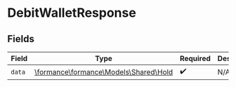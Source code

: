 # DebitWalletResponse


## Fields

| Field                                                                | Type                                                                 | Required                                                             | Description                                                          |
| -------------------------------------------------------------------- | -------------------------------------------------------------------- | -------------------------------------------------------------------- | -------------------------------------------------------------------- |
| `data`                                                               | [\formance\formance\Models\Shared\Hold](../../models/shared/Hold.md) | :heavy_check_mark:                                                   | N/A                                                                  |